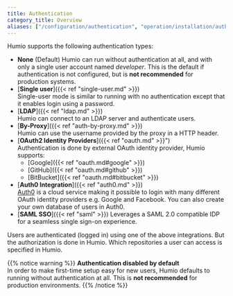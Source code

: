 ```yaml
---
title: Authentication
category_title: Overview
aliases: ["/configuration/authentication", "operation/installation/authentication"]
---
```


Humio supports the following authentication types:

* __None__ (Default)
   Humio can run without authentication at all, and with only a single user account named _developer_.
   This is the default if authentication is not configured, but is __not recommended__ for production systems.
* [__Single user__]({{< ref "single-user.md" >}})  
   Single-user mode is similar to running with no authentication except that it enables login using a password.
* [__LDAP__]({{< ref "ldap.md" >}})  
   Humio can connect to an LDAP server and authenticate users.
* [__By-Proxy__]({{< ref "auth-by-proxy.md" >}})  
   Humio can use the username provided by the proxy in a HTTP header.
* [__OAuth2 Identity Providers__]({{< ref "oauth.md" >}}")  
   Authentication is done by external OAuth identity provider, Humio supports:
   - [Google]({{< ref "oauth.md#google" >}})
   - [GitHub]({{< ref "oauth.md#github" >}})
   - [BitBucket]({{< ref "oauth.md#bitbucket" >}})
* [__Auth0 Integration__]({{< ref "auth0.md" >}})  
  [Auth0](https://auth0.com/) is a cloud service making it possible to login with many different OAuth identity providers e.g. Google and Facebook. You can also create your own database of users in Auth0.
* [__SAML SSO__]({{< ref "saml" >}})
  Leverages a SAML 2.0 compatible IDP for a seamless single sign-on experience.

Users are authenticated (logged in) using one of the above integrations.
But the authorization is done in Humio.
Which repositories a user can access is specified in Humio.


{{% notice warning %}}
__Authentication disabled by default__  
In order to make first-time setup easy for new users, Humio defaults to running without authentication
at all. This is __not recommended__ for production environments.
{{% /notice %}}
